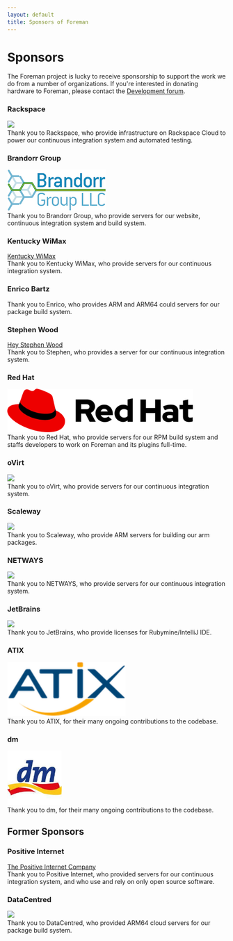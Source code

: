 ```yaml
---
layout: default
title: Sponsors of Foreman
---
```


# Sponsors

The Foreman project is lucky to receive sponsorship to support the work we do from a number of organizations.  If you're interested in donating hardware to Foreman, please contact the <a href="support.html">Development forum</a>.

### Rackspace

<div class="lead text-left"><a href="https://www.rackspace.com"><img src="/static/images/sponsors/rackspace.jpg" /></a></div>
Thank you to Rackspace, who provide infrastructure on Rackspace Cloud to power our continuous integration system and automated testing.

### Brandorr Group

<div class="lead text-left"><a href="https://www.brandorr.com"><img src="/static/images/sponsors/brandorr.png" /></a></div>
Thank you to Brandorr Group, who provide servers for our website, continuous integration system and build system.

### Kentucky WiMax

<div class="lead text-left"><a href="http://www.kywimax.com">Kentucky WiMax</a></div>
Thank you to Kentucky WiMax, who provide servers for our continuous integration system.

### Enrico Bartz

Thank you to Enrico, who provides ARM and ARM64 could servers for our package build system.

### Stephen Wood

<div class="lead text-left"><a href="http://www.heystephenwood.com">Hey Stephen Wood</a></div>
Thank you to Stephen, who provides a server for our continuous integration system.

### Red Hat

<div class="lead text-left"><a href="https://www.redhat.com"><img src="/static/images/sponsors/redhat.svg" height="100px"/></a></div>
Thank you to Red Hat, who provide servers for our RPM build system and staffs developers to work on Foreman and its plugins full-time.

### oVirt

<div class="lead text-left"><a href="http://www.ovirt.org"><img src="/static/images/sponsors/oVirt.svg" height="100px"/></a></div>
Thank you to oVirt, who provide servers for our continuous integration system.

### Scaleway
<div class="lead text-left"><a href="https://www.scaleway.com/"><img src="/static/images/sponsors/scaleway.svg" height="100px"/></a></div>
Thank you to Scaleway, who provide ARM servers for building our arm packages.

### NETWAYS
<div class="lead text-left"><a href="https://www.netways.de"><img src="/static/images/sponsors/netways.svg" height="100px"/></a></div>
Thank you to NETWAYS, who provide servers for our continuous integration system.

### JetBrains

<div class="lead text-left"><a href="http://www.jetbrains.com/ruby"><img src="/static/images/sponsors/jetbrains.svg" height="125px"/></a></div>
Thank you to JetBrains, who provide licenses for Rubymine/IntelliJ IDE.

### ATIX

<div class="lead text-left"><a href="https://www.atix.de"><img src="/static/images/sponsors/atix.png" height="125px"/></a></div>
Thank you to ATIX, for their many ongoing contributions to the codebase.

### dm

<div class="lead text-left"><a href="https://www.dm.de"><img src="/static/images/sponsors/dm.jpg" height="125px"/></a></div>
Thank you to dm, for their many ongoing contributions to the codebase.

## Former Sponsors

### Positive Internet

<div class="lead text-left"><a href="http://www.positive-internet.com">The Positive Internet Company</a></div>
Thank you to Positive Internet, who provided servers for our continuous integration system, and who use and rely on only open source software.

### DataCentred

<div class="lead text-left"><a href="http://www.datacentred.co.uk/"><img src="/static/images/sponsors/datacentred.jpg" /></a></div>
Thank you to DataCentred, who provided ARM64 cloud servers for our package build system.

